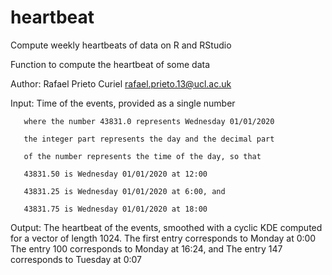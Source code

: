 # heartbeat
Compute weekly heartbeats of data on R and RStudio


Function to compute the heartbeat of some data

Author: Rafael Prieto Curiel rafael.prieto.13@ucl.ac.uk

Input: Time of the events, provided as a single number

       where the number 43831.0 represents Wednesday 01/01/2020
       
       the integer part represents the day and the decimal part
       
       of the number represents the time of the day, so that
       
       43831.50 is Wednesday 01/01/2020 at 12:00
       
       43831.25 is Wednesday 01/01/2020 at 6:00, and
       
       43831.75 is Wednesday 01/01/2020 at 18:00

Output: The heartbeat of the events, smoothed with a cyclic KDE
        computed for a vector of length 1024. 
        The first entry corresponds to Monday at 0:00
        The entry 100 corresponds to Monday at 16:24, and
        The entry 147 corresponds to Tuesday at 0:07 
